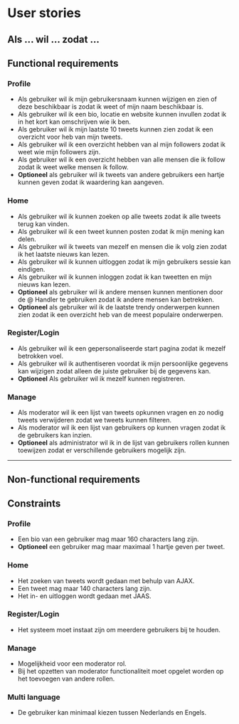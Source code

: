 # User stories
Als ... wil ... zodat ...
---
## Functional requirements  

### Profile  
- Als gebruiker wil ik mijn gebruikersnaam kunnen wijzigen en zien of deze beschikbaar is zodat ik weet of mijn naam beschikbaar is.
- Als gebruiker wil ik een bio, locatie en website kunnen invullen zodat ik in het kort kan omschrijven wie ik ben.
- Als gebruiker wil ik mijn laatste 10 tweets kunnen zien zodat ik een overzicht voor heb van mijn tweets.
- Als gebruiker wil ik een overzicht hebben van al mijn followers zodat ik weet wie mijn followers zijn.
- Als gebruiker wil ik een overzicht hebben van alle mensen die ik follow zodat ik weet welke mensen ik follow.
- **Optioneel** als gebruiker wil ik tweets van andere gebruikers een hartje kunnen geven zodat ik waardering kan aangeven.  

### Home  
- Als gebruiker wil ik kunnen zoeken op alle tweets zodat ik alle tweets terug kan vinden.
- Als gebruiker wil ik een tweet kunnen posten zodat ik mijn mening kan delen.
- Als gebruiker wil ik tweets van mezelf en mensen die ik volg zien zodat ik het laatste nieuws kan lezen.
- Als gebruiker wil ik kunnen uitloggen zodat ik mijn gebruikers sessie kan eindigen.
- Als gebruiker wil ik kunnen inloggen zodat ik kan tweetten en mijn nieuws kan lezen.
- **Optioneel** als gebruiker wil ik andere mensen kunnen mentionen door de @ Handler te gebruiken zodat ik andere mensen kan betrekken.
- **Optioneel** als gebruiker wil ik de laatste trendy onderwerpen kunnen zien zodat ik een overzicht heb van de meest populaire onderwerpen.  

### Register/Login   
- Als gebruiker wil ik een gepersonaliseerde start pagina zodat ik mezelf betrokken voel.
- Als gebruiker wil ik authentiseren voordat ik mijn persoonlijke gegevens kan wijzigen zodat alleen de juiste gebruiker bij de gegevens kan.
- **Optioneel** Als gebruiker wil ik mezelf kunnen registreren.

### Manage
- Als moderator wil ik een lijst van tweets opkunnen vragen en zo nodig tweets verwijderen zodat we tweets kunnen filteren.
- Als moderator wil ik een lijst van gebruikers op kunnen vragen zodat ik de gebruikers kan inzien.
- **Optioneel** als administrator wil ik in de lijst van gebruikers rollen kunnen toewijzen zodat er verschillende gebruikers mogelijk  zijn.  

---
## Non-functional requirements  

## Constraints  

### Profile  
- Een bio van een gebruiker mag maar 160 characters lang zijn.
- **Optioneel** een gebruiker mag maar maximaal 1 hartje geven per tweet.  

### Home  
- Het zoeken van tweets wordt gedaan met behulp van AJAX.
- Een tweet mag maar 140 characters lang zijn.
- Het in- en uitloggen wordt gedaan met JAAS.  

### Register/Login  
- Het systeem moet instaat zijn om meerdere gebruikers bij te houden.  

### Manage
- Mogelijkheid voor een moderator rol.
- Bij het opzetten van moderator functionaliteit moet opgelet worden op het toevoegen van andere rollen.  

### Multi language  
- De gebruiker kan minimaal kiezen tussen Nederlands en Engels.  

